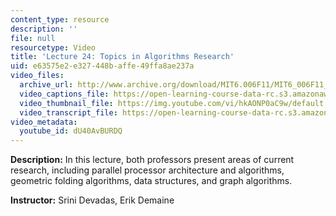 ```yaml
---
content_type: resource
description: ''
file: null
resourcetype: Video
title: 'Lecture 24: Topics in Algorithms Research'
uid: e63575e2-e327-448b-affe-49ffa8ae237a
video_files:
  archive_url: http://www.archive.org/download/MIT6.006F11/MIT6_006F11_lec24_300k.mp4
  video_captions_file: https://open-learning-course-data-rc.s3.amazonaws.com/6-006-introduction-to-algorithms-fall-2011/ed91ddaefc445a76b7931c248b5da3f9_dU40AvBURDQ.vtt
  video_thumbnail_file: https://img.youtube.com/vi/hkAONP0aC9w/default.jpg
  video_transcript_file: https://open-learning-course-data-rc.s3.amazonaws.com/6-006-introduction-to-algorithms-fall-2011/2f76be68b02d7292084bbe5d0e39ebab_dU40AvBURDQ.pdf
video_metadata:
  youtube_id: dU40AvBURDQ
---
```


**Description:** In this lecture, both professors present areas of current research, including parallel processor architecture and algorithms, geometric folding algorithms, data structures, and graph algorithms.

**Instructor:** Srini Devadas, Erik Demaine